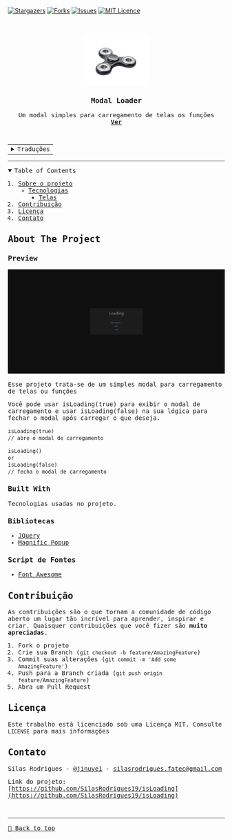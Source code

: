 [![Stargazers][stars-shield]][stars-url]
[![Forks][forks-shield]][forks-url]
[![Issues][issues-shield]][issues-url]
[![MIT Licence][license-shield]][license-url]

<!-- PROJECT LOGO -->
<br />
<samp>
<p align="center">
  <a href="https://is-loading.vercel.app/">
    <img src="./android-chrome-512x512.png" alt="Logo" width="150" height="120">
  </a>

  <h3 align="center">Modal Loader</h3>

  <p align="center">
    Um modal simples para carregamento de telas os funções
    <br />
    <a href="https://is-loading.vercel.app/"><strong>Ver</strong></a>
    <br />
  </p>
</p>

<div style="display: inline_block">
  <samp>
<br>
  <table width="50%">
    <tr>
      <td align="center">
        <details>
          <summary>Traduções</summary>
            <p>
              <a href="../README.md">English</a>
            </p>
        </details>
      </td>
    </tr>
  </table>
    <hr>
</div>

<!-- TABLE OF CONTENTS -->
<details open="open">
  <summary>Table of Contents</summary>
  <ol>
    <li>
      <a href="#about-the-project">Sobre o projeto</a>
      <ul>
        <li><a href="#built-with">Tecnologias</a>
          <ul>
            <li><a href="#preview">Telas</a></li>
          </ul>
        </li>
      </ul>
    </li>
    <li><a href="#contributing">Contribuição</a></li>
    <li><a href="#license">Licença</a></li>
    <li><a href="#contact">Contato</a></li>
  </ol>
</details>

<!-- ABOUT THE PROJECT -->

## About The Project

### Preview

[![Preview][product-screenshot]](https://is-loading.vercel.app/)

Esse projeto trata-se de um simples modal para carregamento de telas ou funções

Você pode usar isLoading(true) para exibir o modal de carregamento e usar isLoading(false) na sua lógica para fechar o modal após carregar o que deseja.

```
isLoading(true)
// abre o modal de carregamento
```

```
isLoading()
or
isLoading(false)
// fecha o modal de carregamento
```

### Built With

Tecnologias usadas no projeto.

### Bibliotecas

- [JQuery](https://ajax.googleapis.com/ajax/libs/jquery/3.2.1/jquery.min.js)
- [Magnific Popup](https://dimsemenov.com/plugins/magnific-popup/)

### Script de Fontes

- [Font Awesome](https://fontawesome.com)

<!-- CONTRIBUTING -->

## Contribuição

As contribuições são o que tornam a comunidade de código aberto um lugar tão incrível para aprender, inspirar e criar. Quaisquer contribuições que você fizer são **muito apreciadas**.

1. Fork o projeto
2. Crie sua Branch (`git checkout -b feature/AmazingFeature`)
3. Commit suas alterações (`git commit -m 'Add some AmazingFeature'`)
4. Push para a Branch criada (`git push origin feature/AmazingFeature`)
5. Abra um Pull Request

<!-- LICENSE -->

## Licença

Este trabalho está licenciado sob uma Licença MIT. Consulte `LICENSE` para mais informações

<!-- CONTACT -->

## Contato

Silas Rodrigues - [@jinuye1](https://twitter.com/jinuye1) - silasrodrigues.fatec@gmail.com

Link do projeto: [https://github.com/SilasRodrigues19/isLoading](https://github.com/SilasRodrigues19/isLoading)

   <!-- MARKDOWN LINKS & IMAGES -->
<!-- https://www.markdownguide.org/basic-syntax/#reference-style-links -->

[contributors-shield]: https://img.shields.io/github/contributors/SilasRodrigues19/isLoading.svg?style=for-the-badge
[contributors-url]: https://github.com/SilasRodrigues19/isLoading/graphs/contributors
[forks-shield]: https://img.shields.io/github/forks/SilasRodrigues19/isLoading.svg?style=for-the-badge
[forks-url]: https://github.com/SilasRodrigues19/isLoading/network/members
[stars-shield]: https://img.shields.io/github/stars/SilasRodrigues19/isLoading.svg?style=for-the-badge
[stars-url]: https://github.com/SilasRodrigues19/isLoading/stargazers
[forks-shield]: https://img.shields.io/github/forks/SilasRodrigues19/isLoading.svg?style=for-the-badge
[forks-url]: https://github.com/SilasRodrigues19/isLoading/network/members
[issues-shield]: https://img.shields.io/github/issues/SilasRodrigues19/isLoading.svg?style=for-the-badge
[issues-url]: https://github.com/SilasRodrigues19/isLoading/issues
[license-shield]: https://img.shields.io/github/license/SilasRodrigues19/isLoading.svg?style=for-the-badge
[license-url]: https://github.com/SilasRodrigues19/isLoading/blob/master/LICENSE
[product-screenshot]: ./assets/img/preview.gif

<br><hr>
[🔼 Back to top](#Modal-Loader)
